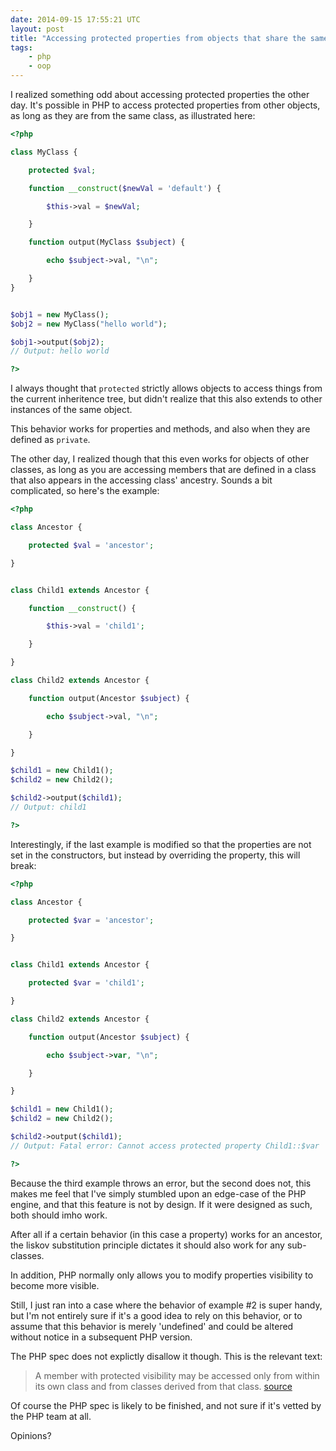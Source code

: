 ```yaml
---
date: 2014-09-15 17:55:21 UTC
layout: post
title: "Accessing protected properties from objects that share the same ancestry."
tags:
    - php
    - oop
---
```


I realized something odd about accessing protected properties the other day.
It's possible in PHP to access protected properties from other objects, as
long as they are from the same class, as illustrated here:

```php
<?php

class MyClass {

    protected $val;

    function __construct($newVal = 'default') {

        $this->val = $newVal;

    }

    function output(MyClass $subject) {

        echo $subject->val, "\n";

    }
}


$obj1 = new MyClass();
$obj2 = new MyClass("hello world");

$obj1->output($obj2);
// Output: hello world

?>
```

I always thought that `protected` strictly allows objects to access things
from the current inheritence tree, but didn't realize that this also extends
to other instances of the same object.

This behavior works for properties and methods, and also when they are defined
as `private`.

The other day, I realized though that this even works for objects of other
classes, as long as you are accessing members that are defined in a class that
also appears in the accessing class' ancestry. Sounds a bit complicated, so
here's the example:

```php
<?php

class Ancestor {

    protected $val = 'ancestor';

}


class Child1 extends Ancestor {

    function __construct() {

        $this->val = 'child1';

    }

}

class Child2 extends Ancestor {

    function output(Ancestor $subject) {

        echo $subject->val, "\n";

    }

}

$child1 = new Child1();
$child2 = new Child2();

$child2->output($child1);
// Output: child1

?>
```

Interestingly, if the last example is modified so that the properties are not
set in the constructors, but instead by overriding the property, this will
break:

```php
<?php

class Ancestor {

    protected $var = 'ancestor';

}


class Child1 extends Ancestor {

    protected $var = 'child1';

}

class Child2 extends Ancestor {

    function output(Ancestor $subject) {

        echo $subject->var, "\n";

    }

}

$child1 = new Child1();
$child2 = new Child2();

$child2->output($child1);
// Output: Fatal error: Cannot access protected property Child1::$var

?>
```

Because the third example throws an error, but the second does not, this makes
me feel that I've simply stumbled upon an edge-case of the PHP engine, and
that this feature is not by design. If it were designed as such, both should
imho work.

After all if a certain behavior (in this case a property) works for an
ancestor, the liskov substitution principle dictates it should also work for
any sub-classes.

In addition, PHP normally only allows you to modify properties visibility to
become more visible.

Still, I just ran into a case where the behavior of example #2 is super handy,
but I'm not entirely sure if it's a good idea to rely on this behavior, or to
assume that this behavior is merely 'undefined' and could be altered without
notice in a subsequent PHP version.

The PHP spec does not explictly disallow it though. This is the relevant text:

> A member with protected visibility may be accessed only from within its own
> class and from classes derived from that class. [source][1]

Of course the PHP spec is likely to be finished, and not sure if it's vetted
by the PHP team at all.

Opinions?

[1]: https://github.com/php/php-langspec/blob/master/spec/14-classes.md
